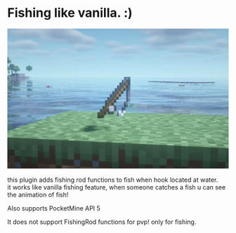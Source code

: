 # Fishing like vanilla. :)

![plugin icon](https://github.com/FurkanYks/VanillaFishing/blob/main/resources/fishing_icon.png)

this plugin adds fishing rod functions to fish when hook located at water. <br>
it works like vanilla fishing feature, when someone catches a fish u can see the animation of fish!

Also supports PocketMine API 5

It does not support FishingRod functions for pvp! only for fishing.
